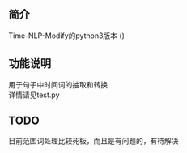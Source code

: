 ## 简介
Time-NLP-Modify的python3版本 ()
## 功能说明
用于句子中时间词的抽取和转换  
详情请见test.py
## TODO
目前范围词处理比较死板，而且是有问题的，有待解决
